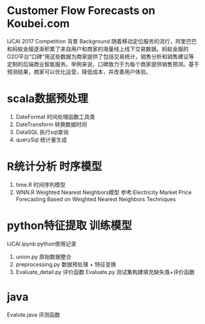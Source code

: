Customer Flow Forecasts on Koubei.com
==
IJCAI 2017 Competition
背景 Background
随着移动定位服务的流行，阿里巴巴和蚂蚁金服逐渐积累了来自用户和商家的海量线上线下交易数据。蚂蚁金服的O2O平台“口碑”用这些数据为商家提供了包括交易统计，销售分析和销售建议等定制的后端商业智能服务。举例来说，口碑致力于为每个商家提供销售预测。基于预测结果，商家可以优化运营，降低成本，并改善用户体验。

scala数据预处理
====
1. DateFormat 时间处理函数工具类
2. DateTransform 转换数据时间
3. DataSQL 执行sql查询
4. querySql 统计量生成

R统计分析 时序模型
====
1. time.R 时间序列模型
2. WNN.R  Weighted Nearest Neighbors模型
参考:Electricity Market Price Forecasting Based on Weighted Nearest Neighbors Techniques

python特征提取 训练模型
====
IJCAI.ipynb python使用记录
1. union.py 原始数据整合
2. preprocessing.py 数据预处理 + 特征变换
3. Evaluate_detail.py 评价函数
   Evaluate.py 测试集构建填充缺失值+评价函数

java
====
Evalute.java 评测函数
